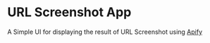 # URL Screenshot App

A Simple UI for displaying the result of URL Screenshot using [Apify](https://apify.com/)
